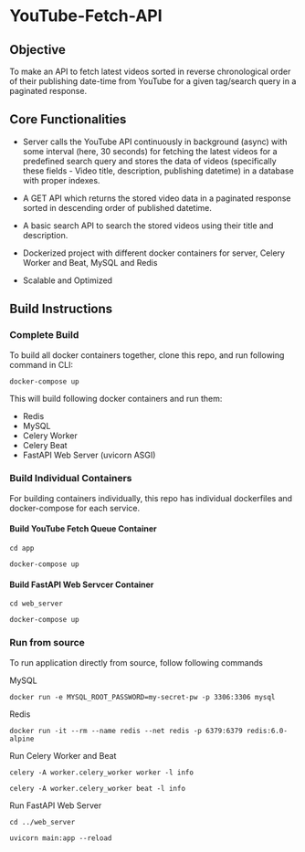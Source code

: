 # YouTube-Fetch-API

## Objective
To make an API to fetch latest videos sorted in reverse chronological order of their publishing date-time from YouTube for a given tag/search query in a paginated response.

## Core Functionalities

- Server calls the YouTube API continuously in background (async) with some interval (here, 30 seconds) for fetching the latest videos for a predefined search query and stores the data of videos (specifically these fields - Video title, description, publishing datetime) in a database with proper indexes.

- A GET API which returns the stored video data in a paginated response sorted in descending order of published datetime.

- A basic search API to search the stored videos using their title and description.

- Dockerized project with different docker containers for server, Celery Worker and Beat, MySQL and Redis

- Scalable and Optimized

## Build Instructions

### Complete Build

To build all docker containers together, clone this repo, and run following command in CLI:

``` 
docker-compose up
```
This will build following docker containers and run them:

- Redis 
- MySQL
- Celery Worker
- Celery Beat
- FastAPI Web Server (uvicorn ASGI)

### Build Individual Containers

For building containers individually, this repo has individual dockerfiles and docker-compose for each service.

#### Build YouTube Fetch Queue Container

```
cd app 
```
```
docker-compose up
```

#### Build FastAPI Web Servcer Container

```
cd web_server
```
```
docker-compose up
```
### Run from source
To run application directly from source, follow following commands

MySQL
```
docker run -e MYSQL_ROOT_PASSWORD=my-secret-pw -p 3306:3306 mysql
```
Redis
```
docker run -it --rm --name redis --net redis -p 6379:6379 redis:6.0-alpine
```
Run Celery Worker and Beat
```
celery -A worker.celery_worker worker -l info
```
```
celery -A worker.celery_worker beat -l info
```
Run FastAPI Web Server
```
cd ../web_server
```
```
uvicorn main:app --reload
```
